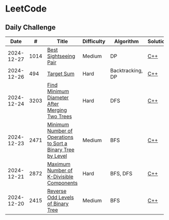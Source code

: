 # LeetCode
## Daily Challenge

| Date         | #  | Title | Difficulty | Algorithm | Solution | 
| ------------- | ------------- | -------------| -------------| -------------|  -------------|
| 2024-12-27 | 1014 |  [Best Sightseeing Pair](https://leetcode.com/problems/best-sightseeing-pair/description/) | Medium |  DP | [C++](https://github.com/jimmy-hsin/Leetcode-record/tree/main/c%2B%2B/1014.%20Best%20Sightseeing%20Pair) |
| 2024-12-26 | 494 |  [Target Sum](https://leetcode.com/problems/target-sum/description/) | Hard |  Backtracking, DP | [C++](https://github.com/jimmy-hsin/Leetcode-record/tree/main/c%2B%2B/494.%20Target%20Sum) |
| 2024-12-24 | 3203 |  [Find Minimum Diameter After Merging Two Trees](https://leetcode.com/problems/find-minimum-diameter-after-merging-two-trees/description/) | Hard |  DFS | [C++](https://github.com/jimmy-hsin/Leetcode-record/tree/main/c%2B%2B/3203.%20Find%20Minimum%20Diameter%20After%20Merging%20Two%20Trees) |
| 2024-12-23 | 2471 |  [Minimum Number of Operations to Sort a Binary Tree by Level](https://leetcode.com/problems/minimum-number-of-operations-to-sort-a-binary-tree-by-level/description/) | Medium |  BFS | [C++](https://github.com/jimmy-hsin/Leetcode-record/tree/main/c%2B%2B/2471.%20Minimum%20Number%20of%20Operations%20to%20Sort%20a%20Binary%20Tree%20by%20Level) |
| 2024-12-21 | 2872 |  [Maximum Number of K-Divisible Components](https://leetcode.com/problems/maximum-number-of-k-divisible-components/description/) | Hard |  BFS, DFS | [C++](https://github.com/jimmy-hsin/Leetcode-record/tree/main/c%2B%2B/2872.%20Maximum%20Number%20of%20K-Divisible%20Components) |
| 2024-12-20 | 2415 |  [Reverse Odd Levels of Binary Tree](https://leetcode.com/problems/reverse-odd-levels-of-binary-tree/description/) | Medium |  BFS | [C++](https://github.com/jimmy-hsin/Leetcode-record/tree/main/c%2B%2B/2415.%20Reverse%20Odd%20Levels%20of%20Binary%20Tree) |


